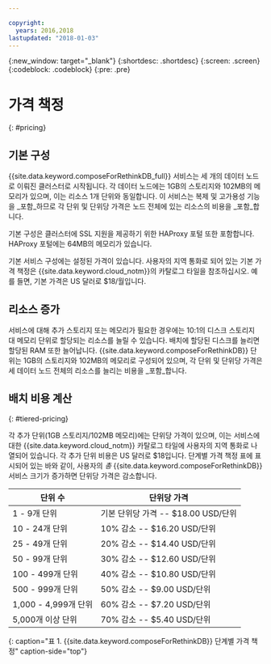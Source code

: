 ```yaml
---

copyright:
  years: 2016,2018
lastupdated: "2018-01-03"
---
```


{:new_window: target="_blank"}
{:shortdesc: .shortdesc}
{:screen: .screen}
{:codeblock: .codeblock}
{:pre: .pre}

# 가격 책정
{: #pricing}

## 기본 구성

{{site.data.keyword.composeForRethinkDB_full}} 서비스는 세 개의 데이터 노드로 이뤄진 클러스터로 시작됩니다. 각 데이터 노드에는 1GB의 스토리지와 102MB의 메모리가 있으며, 이는 리소스 1개 단위와 동일합니다. 이 서비스는 복제 및 고가용성 기능을 _포함_하므로 각 단위 및 단위당 가격은 노드 전체에 있는 리소스의 비용을 _포함_합니다.

기본 구성은 클러스터에 SSL 지원을 제공하기 위한 HAProxy 포털 또한 포함합니다. HAProxy 포털에는 64MB의 메모리가 있습니다.

기본 서비스 구성에는 설정된 가격이 있습니다. 사용자의 지역 통화로 되어 있는 기본 가격 책정은 {{site.data.keyword.cloud_notm}}의 카탈로그 타일을 참조하십시오. 예를 들면, 기본 가격은 US 달러로 $18/월입니다.

## 리소스 증가

서비스에 대해 추가 스토리지 또는 메모리가 필요한 경우에는 10:1의 디스크 스토리지 대 메모리 단위로 할당되는 리소스를 늘릴 수 있습니다. 배치에 할당된 디스크를 늘리면 할당된 RAM 또한 늘어납니다. {{site.data.keyword.composeForRethinkDB}} 단위는 1GB의 스토리지와 102MB의 메모리로 구성되어 있으며, 각 단위 및 단위당 가격은 세 데이터 노드 전체의 리소스를 늘리는 비용을 _포함_합니다.

## 배치 비용 계산
{: #tiered-pricing}

각 추가 단위(1GB 스토리지/102MB 메모리)에는 단위당 가격이 있으며, 이는 서비스에 대한 {{site.data.keyword.cloud_notm}} 카탈로그 타일에 사용자의 지역 통화로 나열되어 있습니다. 각 추가 단위 비용은 US 달러로 $18입니다. 단계별 가격 책정 표에 표시되어 있는 바와 같이, 사용자의 _총_ {{site.data.keyword.composeForRethinkDB}} 서비스 크기가 증가하면 단위당 가격은 감소합니다.

단위 수|단위당 가격
----------|-----------
1 - 9개 단위|기본 단위당 가격 -- $18.00 USD/단위
10 - 24개 단위|10% 감소 -- $16.20 USD/단위
25 - 49개 단위|20% 감소 -- $14.40 USD/단위
50 - 99개 단위|30% 감소 -- $12.60 USD/단위
100 - 499개 단위|40% 감소 -- $10.80 USD/단위
500 - 999개 단위|50% 감소 -- $9.00 USD/단위
1,000 - 4,999개 단위|60% 감소 -- $7.20 USD/단위
5,000개 이상 단위|70% 감소 -- $5.40 USD/단위
{: caption="표 1. {{site.data.keyword.composeForRethinkDB}} 단계별 가격 책정" caption-side="top"}
